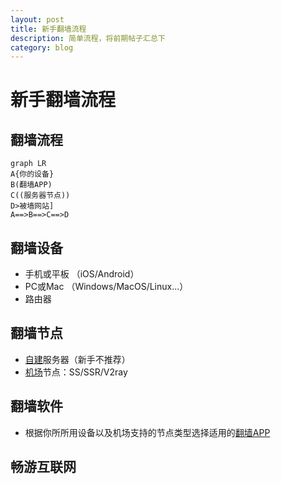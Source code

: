 ```yaml
---
layout: post
title: 新手翻墙流程
description: 简单流程，将前期帖子汇总下
category: blog
---
```


# 新手翻墙流程

## 翻墙流程
```mermaid
graph LR
A{你的设备}
B(翻墙APP)
C((服务器节点))
D>被墙网站]
A==>B==>C==>D
```

## 翻墙设备
* 手机或平板 （iOS/Android）
* PC或Mac （Windows/MacOS/Linux...）
* 路由器 

## 翻墙节点
* [自建](https://www.net-door.cc/jiaoben)服务器（新手不推荐）
* [机场](https://www.net-door.cc/jichang)节点：SS/SSR/V2ray

## 翻墙软件
* 根据你所所用设备以及机场支持的节点类型选择适用的[翻墙APP](https://www.net-door.cc/app)

## 畅游互联网

